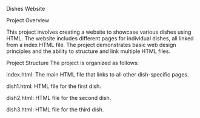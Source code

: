 Dishes Website

Project Overview

This project involves creating a website to showcase various dishes using HTML. The website includes different pages for individual dishes, all linked from a index HTML file. The project demonstrates basic web design principles and the ability to structure and link multiple HTML files.

Project Structure
The project is organized as follows:

index.html: The main HTML file that links to all other dish-specific pages.

dish1.html: HTML file for the first dish.

dish2.html: HTML file for the second dish.

dish3.html: HTML file for the third dish.